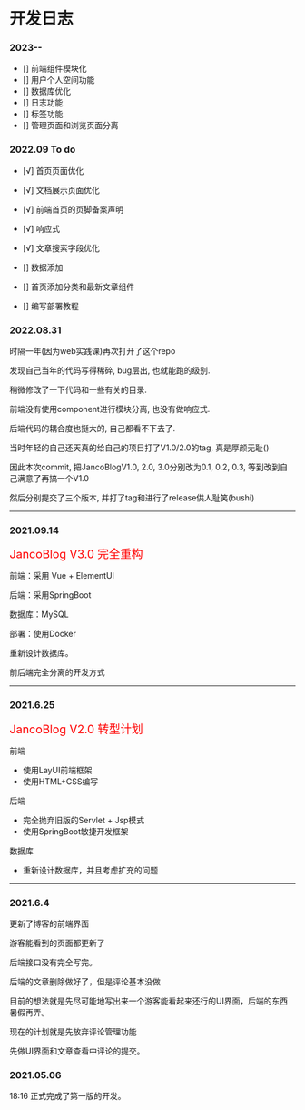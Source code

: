 # 开发日志

### 2023--

- [] 前端组件模块化
- [] 用户个人空间功能
- [] 数据库优化
- [] 日志功能
- [] 标签功能
- [] 管理页面和浏览页面分离

### 2022.09 To do

- [√] 首页页面优化
- [√] 文档展示页面优化
- [√] 前端首页的页脚备案声明
- [√] 响应式
- [√] 文章搜索字段优化
- [] 数据添加
- [] 首页添加分类和最新文章组件

- [] 编写部署教程

### 2022.08.31

时隔一年(因为web实践课)再次打开了这个repo

发现自己当年的代码写得稀碎, bug层出, 也就能跑的级别.

稍微修改了一下代码和一些有关的目录.

前端没有使用component进行模块分离, 也没有做响应式.

后端代码的耦合度也挺大的, 自己都看不下去了.

当时年轻的自己还天真的给自己的项目打了V1.0/2.0的tag, 真是厚颜无耻()

因此本次commit, 把JancoBlogV1.0, 2.0, 3.0分别改为0.1, 0.2, 0.3, 等到改到自己满意了再搞一个V1.0

然后分别提交了三个版本, 并打了tag和进行了release供人耻笑(bushi)

---

### 2021.09.14

<font style="color:red;font-size:20px">JancoBlog V3.0 完全重构</font>

前端：采用 Vue + ElementUI

后端：采用SpringBoot

数据库：MySQL

部署：使用Docker

重新设计数据库。

前后端完全分离的开发方式

---

### 2021.6.25

<font style="color:red;font-size:20px">JancoBlog V2.0 转型计划</font>

前端

- 使用LayUI前端框架
- 使用HTML+CSS编写

后端

- 完全抛弃旧版的Servlet + Jsp模式
- 使用SpringBoot敏捷开发框架

数据库

- 重新设计数据库，并且考虑扩充的问题

---

### 2021.6.4

更新了博客的前端界面

游客能看到的页面都更新了

后端接口没有完全写完。

后端的文章删除做好了，但是评论基本没做

目前的想法就是先尽可能地写出来一个游客能看起来还行的UI界面，后端的东西暑假再弄。

现在的计划就是先放弃评论管理功能

先做UI界面和文章查看中评论的提交。

### 2021.05.06

 18:16 正式完成了第一版的开发。
